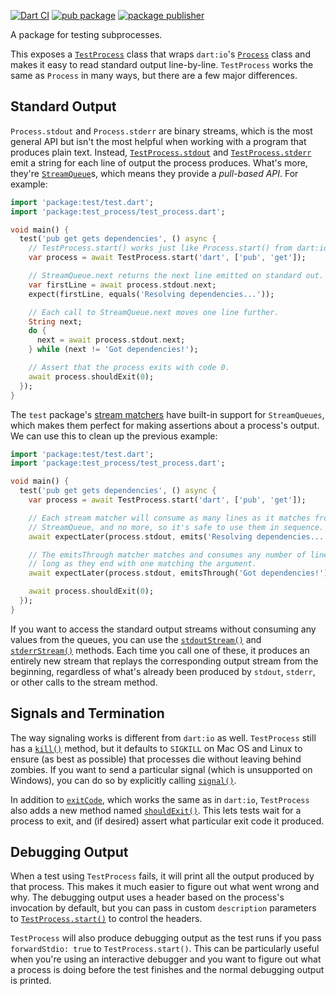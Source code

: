 [![Dart CI](https://github.com/dart-lang/test_process/actions/workflows/test-package.yml/badge.svg)](https://github.com/dart-lang/test_process/actions/workflows/test-package.yml)
[![pub package](https://img.shields.io/pub/v/test_process.svg)](https://pub.dev/packages/test_process)
[![package publisher](https://img.shields.io/pub/publisher/test_process.svg)](https://pub.dev/packages/test_process/publisher)

A package for testing subprocesses.

This exposes a [`TestProcess`][TestProcess] class that wraps `dart:io`'s
[`Process`][Process] class and makes it easy to read standard output
line-by-line. `TestProcess` works the same as `Process` in many ways, but there
are a few major differences.

[TestProcess]: https://pub.dev/documentation/test_process/latest/test_process/TestProcess-class.html
[Process]: https://api.dart.dev/stable/dart-io/Process-class.html

## Standard Output

`Process.stdout` and `Process.stderr` are binary streams, which is the most
general API but isn't the most helpful when working with a program that produces
plain text. Instead, [`TestProcess.stdout`][stdout] and
[`TestProcess.stderr`][stderr] emit a string for each line of output the process
produces. What's more, they're [`StreamQueue`][StreamQueue]s, which means
they provide a *pull-based API*. For example:

[stdout]: https://pub.dev/documentation/test_process/latest/test_process/TestProcess/stdout.html
[stderr]: https://pub.dev/documentation/test_process/latest/test_process/TestProcess/stderr.html
[StreamQueue]: https://pub.dev/documentation/async/latest/async/StreamQueue-class.html

```dart
import 'package:test/test.dart';
import 'package:test_process/test_process.dart';

void main() {
  test('pub get gets dependencies', () async {
    // TestProcess.start() works just like Process.start() from dart:io.
    var process = await TestProcess.start('dart', ['pub', 'get']);

    // StreamQueue.next returns the next line emitted on standard out.
    var firstLine = await process.stdout.next;
    expect(firstLine, equals('Resolving dependencies...'));

    // Each call to StreamQueue.next moves one line further.
    String next;
    do {
      next = await process.stdout.next;
    } while (next != 'Got dependencies!');

    // Assert that the process exits with code 0.
    await process.shouldExit(0);
  });
}
```

The `test` package's [stream matchers][] have built-in support for
`StreamQueues`, which makes them perfect for making assertions about a process's
output. We can use this to clean up the previous example:

[stream matchers]: https://github.com/dart-lang/test#stream-matchers

```dart
import 'package:test/test.dart';
import 'package:test_process/test_process.dart';

void main() {
  test('pub get gets dependencies', () async {
    var process = await TestProcess.start('dart', ['pub', 'get']);

    // Each stream matcher will consume as many lines as it matches from a
    // StreamQueue, and no more, so it's safe to use them in sequence.
    await expectLater(process.stdout, emits('Resolving dependencies...'));

    // The emitsThrough matcher matches and consumes any number of lines, as
    // long as they end with one matching the argument.
    await expectLater(process.stdout, emitsThrough('Got dependencies!'));

    await process.shouldExit(0);
  });
}
```

If you want to access the standard output streams without consuming any values
from the queues, you can use the [`stdoutStream()`][stdoutStream] and
[`stderrStream()`][stderrStream] methods. Each time you call one of these, it
produces an entirely new stream that replays the corresponding output stream
from the beginning, regardless of what's already been produced by `stdout`,
`stderr`, or other calls to the stream method.

[stdoutStream]: https://pub.dev/documentation/test_process/latest/test_process/TestProcess/stdoutStream.html
[stderrStream]: https://pub.dev/documentation/test_process/latest/test_process/TestProcess/stderrStream.html

## Signals and Termination

The way signaling works is different from `dart:io` as well. `TestProcess` still
has a [`kill()`][kill] method, but it defaults to `SIGKILL` on Mac OS and Linux
to ensure (as best as possible) that processes die without leaving behind
zombies. If you want to send a particular signal (which is unsupported on
Windows), you can do so by explicitly calling [`signal()`][signal].

[kill]: https://pub.dev/documentation/test_process/latest/test_process/TestProcess/kill.html
[signal]: https://pub.dev/documentation/test_process/latest/test_process/TestProcess/signal.html

In addition to [`exitCode`][exitCode], which works the same as in `dart:io`,
`TestProcess` also adds a new method named [`shouldExit()`][shouldExit]. This
lets tests wait for a process to exit, and (if desired) assert what particular
exit code it produced.

[exitCode]: https://pub.dev/documentation/test_process/latest/test_process/TestProcess/exitCode.html
[shouldExit]: https://pub.dev/documentation/test_process/latest/test_process/TestProcess/shouldExit.html

## Debugging Output

When a test using `TestProcess` fails, it will print all the output produced by
that process. This makes it much easier to figure out what went wrong and why.
The debugging output uses a header based on the process's invocation by
default, but you can pass in custom `description` parameters to
[`TestProcess.start()`][start] to control the headers.

[start]: https://pub.dev/documentation/test_process/latest/test_process/TestProcess/start.html

`TestProcess` will also produce debugging output as the test runs if you pass
`forwardStdio: true` to `TestProcess.start()`. This can be particularly useful
when you're using an interactive debugger and you want to figure out what a
process is doing before the test finishes and the normal debugging output is
printed.
